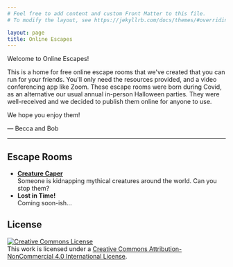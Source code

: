 ```yaml
---
# Feel free to add content and custom Front Matter to this file.
# To modify the layout, see https://jekyllrb.com/docs/themes/#overriding-theme-defaults

layout: page
title: Online Escapes
---
```

Welcome to Online Escapes!

This is a home for free online escape rooms that we've created that you can run for your friends. You'll only need the resources provided, and a video conferencing app like Zoom. These escape rooms were born during Covid, as an alternative our usual annual in-person Halloween parties. They were well-received and we decided to publish them online for anyone to use.

We hope you enjoy them!

&mdash; Becca and Bob

---
## Escape Rooms

* **[Creature Caper](creature-caper)**  
Someone is kidnapping mythical creatures around the world. Can you stop them?
* **Lost in Time!**  
Coming soon-ish...

## License
<div class="mt-3">
  <a rel="license" href="http://creativecommons.org/licenses/by-nc/4.0/"><img alt="Creative Commons License" style="border-width:0" src="https://i.creativecommons.org/l/by-nc/4.0/88x31.png" /></a><br />This work is licensed under a <a rel="license" href="http://creativecommons.org/licenses/by-nc/4.0/">Creative Commons Attribution-NonCommercial 4.0 International License</a>.
</div>
